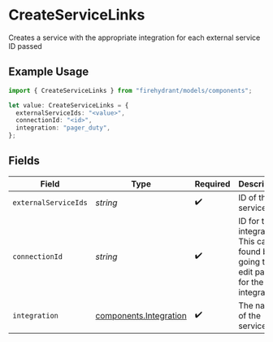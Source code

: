 # CreateServiceLinks

Creates a service with the appropriate integration for each external service ID passed

## Example Usage

```typescript
import { CreateServiceLinks } from "firehydrant/models/components";

let value: CreateServiceLinks = {
  externalServiceIds: "<value>",
  connectionId: "<id>",
  integration: "pager_duty",
};
```

## Fields

| Field                                                                                   | Type                                                                                    | Required                                                                                | Description                                                                             |
| --------------------------------------------------------------------------------------- | --------------------------------------------------------------------------------------- | --------------------------------------------------------------------------------------- | --------------------------------------------------------------------------------------- |
| `externalServiceIds`                                                                    | *string*                                                                                | :heavy_check_mark:                                                                      | ID of the service                                                                       |
| `connectionId`                                                                          | *string*                                                                                | :heavy_check_mark:                                                                      | ID for the integration. This can be found by going to the edit page for the integration |
| `integration`                                                                           | [components.Integration](../../models/components/integration.md)                        | :heavy_check_mark:                                                                      | The name of the service                                                                 |